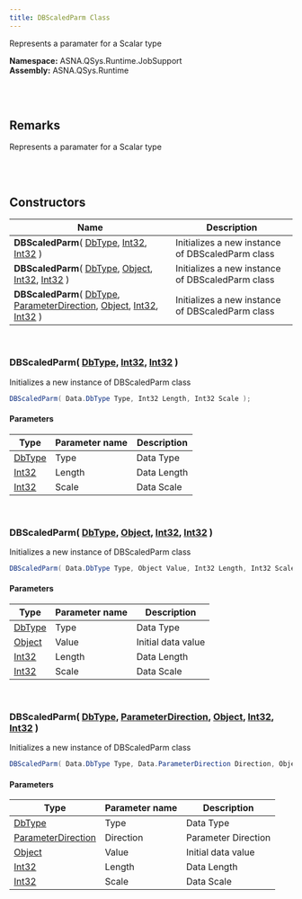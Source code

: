 ```yaml
---
title: DBScaledParm Class
---
```


Represents a paramater for a Scalar type

**Namespace:** ASNA.QSys.Runtime.JobSupport <br/>
**Assembly:** ASNA.QSys.Runtime

<br>
<br>

## Remarks

Represents a paramater for a Scalar type

[//]: # ($$TODO: Complete the Remarks section.)

<br>
<br>

## Constructors

| Name |  Description 
| --- | --- 
| **DBScaledParm**( [DbType](https://docs.microsoft.com/en-us/dotnet/api/system.data.dbtype), [Int32](https://docs.microsoft.com/en-us/dotnet/api/system.int32), [Int32](https://docs.microsoft.com/en-us/dotnet/api/system.int32) ) | Initializes a new instance of DBScaledParm class
| **DBScaledParm**( [DbType](https://docs.microsoft.com/en-us/dotnet/api/system.data.dbtype), [Object](https://docs.microsoft.com/en-us/dotnet/api/system.object), [Int32](https://docs.microsoft.com/en-us/dotnet/api/system.int32), [Int32](https://docs.microsoft.com/en-us/dotnet/api/system.int32) ) | Initializes a new instance of DBScaledParm class
| **DBScaledParm**( [DbType](https://docs.microsoft.com/en-us/dotnet/api/system.data.dbtype), [ParameterDirection](https://docs.microsoft.com/en-us/dotnet/api/system.data.parameterdirection), [Object](https://docs.microsoft.com/en-us/dotnet/api/system.object), [Int32](https://docs.microsoft.com/en-us/dotnet/api/system.int32), [Int32](https://docs.microsoft.com/en-us/dotnet/api/system.int32) ) | Initializes a new instance of DBScaledParm class

<br>

### DBScaledParm( [DbType](https://docs.microsoft.com/en-us/dotnet/api/system.data.dbtype), [Int32](https://docs.microsoft.com/en-us/dotnet/api/system.int32), [Int32](https://docs.microsoft.com/en-us/dotnet/api/system.int32) )

Initializes a new instance of DBScaledParm class

```cs
DBScaledParm( Data.DbType Type, Int32 Length, Int32 Scale );
```

#### Parameters

| Type | Parameter name | Description
| --- | --- | ---
| [DbType](https://docs.microsoft.com/en-us/dotnet/api/system.data.dbtype) | Type | Data Type 
| [Int32](https://docs.microsoft.com/en-us/dotnet/api/system.int32) | Length | Data Length 
| [Int32](https://docs.microsoft.com/en-us/dotnet/api/system.int32) | Scale | Data Scale 

<br>

### DBScaledParm( [DbType](https://docs.microsoft.com/en-us/dotnet/api/system.data.dbtype), [Object](https://docs.microsoft.com/en-us/dotnet/api/system.object), [Int32](https://docs.microsoft.com/en-us/dotnet/api/system.int32), [Int32](https://docs.microsoft.com/en-us/dotnet/api/system.int32) )

Initializes a new instance of DBScaledParm class

```cs
DBScaledParm( Data.DbType Type, Object Value, Int32 Length, Int32 Scale );
```

#### Parameters

| Type | Parameter name | Description
| --- | --- | ---
| [DbType](https://docs.microsoft.com/en-us/dotnet/api/system.data.dbtype) | Type | Data Type 
| [Object](https://docs.microsoft.com/en-us/dotnet/api/system.object) | Value | Initial data value 
| [Int32](https://docs.microsoft.com/en-us/dotnet/api/system.int32) | Length | Data Length 
| [Int32](https://docs.microsoft.com/en-us/dotnet/api/system.int32) | Scale | Data Scale 

<br>

### DBScaledParm( [DbType](https://docs.microsoft.com/en-us/dotnet/api/system.data.dbtype), [ParameterDirection](https://docs.microsoft.com/en-us/dotnet/api/system.data.parameterdirection), [Object](https://docs.microsoft.com/en-us/dotnet/api/system.object), [Int32](https://docs.microsoft.com/en-us/dotnet/api/system.int32), [Int32](https://docs.microsoft.com/en-us/dotnet/api/system.int32) )

Initializes a new instance of DBScaledParm class

```cs
DBScaledParm( Data.DbType Type, Data.ParameterDirection Direction, Object Value, Int32 Length, Int32 Scale );
```

#### Parameters

| Type | Parameter name | Description
| --- | --- | ---
| [DbType](https://docs.microsoft.com/en-us/dotnet/api/system.data.dbtype) | Type | Data Type 
| [ParameterDirection](https://docs.microsoft.com/en-us/dotnet/api/system.data.parameterdirection) | Direction | Parameter Direction 
| [Object](https://docs.microsoft.com/en-us/dotnet/api/system.object) | Value | Initial data value 
| [Int32](https://docs.microsoft.com/en-us/dotnet/api/system.int32) | Length | Data Length 
| [Int32](https://docs.microsoft.com/en-us/dotnet/api/system.int32) | Scale | Data Scale 

<br>


<br>
<br>

